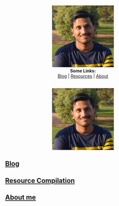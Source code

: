 <link rel="icon" href="https://gs1293.github.io/favicon.ico?v=2"/>

<p align="center">
  <img width="200" height="200" src="gaurav.png"><br>
  <b>Some Links:</b><br>
  <a href="blog.md">Blog</a> |
  <a href="resource.md">Resources</a> |
  <a href="about.md">About</a>
  <br><br>
</p>



<p align="center">
  <img width="200" height="200" src="gaurav.png">
</p>

## [Blog](blog.md)

## [Resource Compilation](resource.md)

## [About me](about.md)
